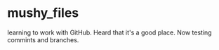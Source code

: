 # mushy_files
learning to work with GitHub. Heard that it's a good place.
Now testing commints and branches.
